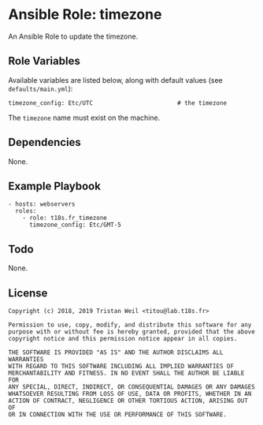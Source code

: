 # Ansible Role: timezone

An Ansible Role to update the timezone.

## Role Variables

Available variables are listed below, along with default values (see `defaults/main.yml`):

    timezone_config: Etc/UTC                        # the timezone

The `timezone` name must exist on the machine.

## Dependencies

None.

## Example Playbook

    - hosts: webservers
      roles:
        - role: t18s.fr_timezone
          timezone_config: Etc/GMT-5

## Todo

None.

## License

```
Copyright (c) 2018, 2019 Tristan Weil <titou@lab.t18s.fr>

Permission to use, copy, modify, and distribute this software for any
purpose with or without fee is hereby granted, provided that the above
copyright notice and this permission notice appear in all copies.

THE SOFTWARE IS PROVIDED "AS IS" AND THE AUTHOR DISCLAIMS ALL WARRANTIES
WITH REGARD TO THIS SOFTWARE INCLUDING ALL IMPLIED WARRANTIES OF
MERCHANTABILITY AND FITNESS. IN NO EVENT SHALL THE AUTHOR BE LIABLE FOR
ANY SPECIAL, DIRECT, INDIRECT, OR CONSEQUENTIAL DAMAGES OR ANY DAMAGES
WHATSOEVER RESULTING FROM LOSS OF USE, DATA OR PROFITS, WHETHER IN AN
ACTION OF CONTRACT, NEGLIGENCE OR OTHER TORTIOUS ACTION, ARISING OUT OF
OR IN CONNECTION WITH THE USE OR PERFORMANCE OF THIS SOFTWARE.
```
